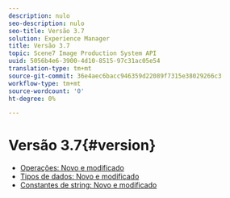 ```yaml
---
description: nulo
seo-description: nulo
seo-title: Versão 3.7
solution: Experience Manager
title: Versão 3.7
topic: Scene7 Image Production System API
uuid: 5056b4e6-3900-4d10-8515-97c31ac05e54
translation-type: tm+mt
source-git-commit: 36e4aec6bacc946359d22089f7315e38029266c3
workflow-type: tm+mt
source-wordcount: '0'
ht-degree: 0%

---
```



# Versão 3.7{#version}

* [Operações: Novo e modificado](r-3-7-operations.md)
* [Tipos de dados: Novo e modificado](r-3-7-types.md)
* [Constantes de string: Novo e modificado](r-3-7-string-constants.md)
